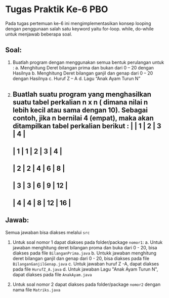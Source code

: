 # Tugas Praktik Ke-6 PBO
Pada tugas pertemuan ke-6 ini mengimplementasikan  konsep looping dengan penggunaan salah satu keyword yaitu for-loop. while, do-while untuk menjawab beberapa soal.
## Soal:
1. Buatlah program dengan menggunakan semua bentuk perulangan untuk :
   a. Menghitung Deret bilangan prima dan bukan dari 0 – 20 dengan Hasilnya
   b. Menghitung Deret bilangan ganjil dan genap dari 0 – 20 dengan Hasilnya
   c. Huruf Z – A
   d. Lagu “Anak Ayam Turun N”
   
2. Buatlah suatu program yang menghasilkan suatu tabel perkalian n x n ( dimana nilai n lebih kecil atau sama dengan 10). Sebagai contoh, jika n bernilai 4 (empat), maka akan ditampilkan tabel perkalian berikut :
   |     |  1  |  2  |  3   |  4   |
   ---------------------------------
   |  1  |  1  |  2  |  3   |  4   |
   ---------------------------------
   |  2  |  2  |  4  |  6   |  8   |
   ---------------------------------
   |  3  |  3  |  6  |  9   |  12  |
   ---------------------------------
   |  4  |  4  |  8  |  12  |  16  |
   ---------------------------------

## Jawab:
Semua jawaban bisa diakses melalui `src`
1. Untuk soal nomor 1 dapat diakses pada folder/package `nomor1`:
   a. Untuk jawaban menghitung deret bilangan proma dan buka dari 0 - 20, bisa diakses pada file `BilanganPrima.java`
   b. Untukk jawaban menghitung deret bilangan ganjil dan genap dari 0 - 20, bisa diakses pada file `BilanganGanjilGenap.java`
   c. Untuk jawaban huruf Z -A, dapat diakses pada file `HurufZ_A.java`
   d. Untuk jawaban Lagu "Anak Ayam Turun N", dapat diakses pada file `AnakAyam.java`
   
2. Untuk soal nomor 2 dapat diakses pada folder/package `nomor2` dengan nama file `Matriks.java`
